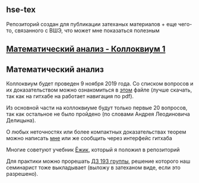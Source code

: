 ## hse-tex
Репозиторий создан для публикации затеханых материалов + еще чего-то, связанного с ВШЭ, что может мне показаться полезным

## [Математический анализ - Коллоквиум 1](mathematical_analysis/mathematical_analysis.pdf)

## Математический анализ
Коллоквиум будет проведен 9 ноября 2019 года. Со списком вопросов и их доказательством можно ознакомиться в [этом](mathematical_analysis/mathematical_analysis.pdf) файле (лучше скачать, так как на гитхабе на работает навигация по pdf).

Из основной части на коллоквиуме будут только первые 20 вопросов, так как остальное не было пройдено (по словами Андрея Леодиновича Делицына).

О любых неточностях или более компактных доказательствах теорем можно написать [мне](https://teleg.run/lodthe) или же сообщить через интерфейс гитхаба

Многие советуют учебник [Ёжик](mathematical_analysis/Matan_Ezhik.pdf), который я положил в репозиторий

Для практики можно прорешать [ДЗ 193 группы](https://www.dropbox.com/sh/aczqsguk5t8jccg/AADSDlQTTGxoY8imMeYNVzNAa?dl=0), решение которого наш семинарист тоже выкладывает (выложу в затеханом виде, если это разрешено).
